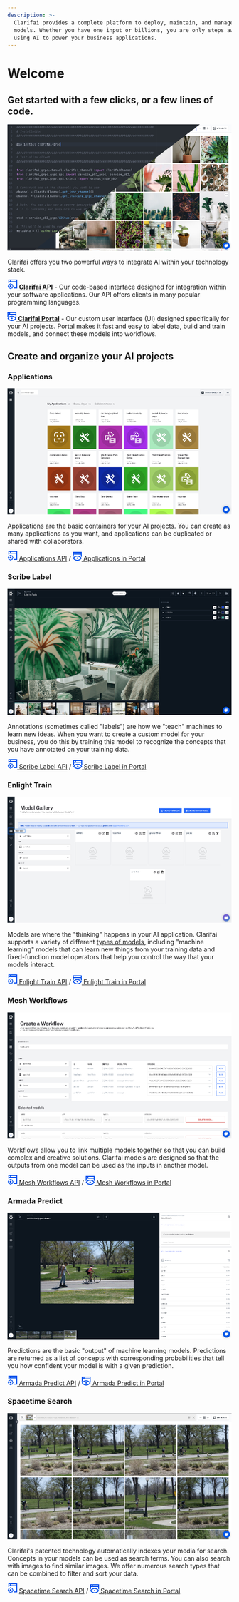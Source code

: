 ```yaml
---
description: >-
  Clarifai provides a complete platform to deploy, maintain, and manage your AI
  models. Whether you have one input or billions, you are only steps away from
  using AI to power your business applications.
---
```


# Welcome

## Get started with a few clicks, or a few lines of code.

![](.gitbook/assets/api_v_portal%20%281%29.jpg)

Clarifai offers you two powerful ways to integrate AI within your technology stack.

[![](.gitbook/assets/api%20%284%29.jpg) **Clarifai API**](api-guide/api-overview/) - Our code-based interface designed for integration within your software applications. Our API offers clients in many popular programming languages.

[![](.gitbook/assets/icon_portal%20%2813%29%20%289%29%20%283%29%20%2828%29.jpg) **Clarifai Portal**](portal-guide/portal-overview.md) - Our custom user interface \(UI\) designed specifically for your AI projects. Portal makes it fast and easy to label data, build and train models, and connect these models into workflows.

## Create and organize your AI projects

### Applications

![](.gitbook/assets/applications_overview%20%281%29%20%281%29.jpg)

Applications are the basic containers for your AI projects. You can create as many applications as you want, and applications can be duplicated or shared with collaborators.

[![](.gitbook/assets/api%20%284%29.jpg) Applications API](getting-started/applications/) / [![](.gitbook/assets/icon_portal%20%2813%29%20%289%29%20%283%29%20%2838%29.jpg) Applications in Portal](getting-started/applications/)

### Scribe Label

![](.gitbook/assets/labeler.jpg)

Annotations \(sometimes called "labels"\) are how we "teach" machines to learn new ideas. When you want to create a custom model for your business, you do this by training this model to recognize the concepts that you have annotated on your training data.

[![](.gitbook/assets/api%20%284%29.jpg) Scribe Label API](api-guide/annotate/) / [![](.gitbook/assets/icon_portal%20%2813%29%20%289%29%20%283%29%20%289%29.jpg) Scribe Label in Portal](portal-guide/annotate/)

### Enlight Train

![](.gitbook/assets/model_mode%20%285%29%20%285%29%20%287%29%20%287%29%20%283%29.jpg)

Models are where the "thinking" happens in your AI application. Clarifai supports a variety of different [types of models,](https://docs.clarifai.com/portal-guide/model/model-types) including "machine learning" models that can learn new things from your training data and fixed-function model operators that help you control the way that your models interact.

[![](.gitbook/assets/api%20%284%29.jpg) Enlight Train API](api-guide/model/) / [![](.gitbook/assets/icon_portal%20%2813%29%20%289%29%20%283%29%20%2836%29.jpg) Enlight Train in Portal](portal-guide/model/)

### Mesh Workflows

![](.gitbook/assets/workflows%20%281%29.jpg)

Workflows allow you to link multiple models together so that you can build complex and creative solutions. Clarifai models are designed so that the outputs from one model can be used as the inputs in another model.

[![](.gitbook/assets/api%20%284%29.jpg) Mesh Workflows API](api-guide/workflows/) / [![](.gitbook/assets/icon_portal%20%2813%29%20%289%29%20%283%29%20%281%29.jpg) Mesh Workflows in Portal](portal-guide/workflows/)

### Armada Predict

![](.gitbook/assets/predictions%20%282%29%20%282%29%20%282%29%20%282%29%20%282%29.jpg)

Predictions are the basic "output" of machine learning models. Predictions are returned as a list of concepts with corresponding probabilities that tell you how confident your model is with a given prediction.

[![](.gitbook/assets/api%20%284%29.jpg) Armada Predict API](api-guide/predict/) / [![](.gitbook/assets/icon_portal%20%2813%29%20%289%29%20%283%29%20%2815%29.jpg) Armada Predict in Portal](api-guide/predict/)

### Spacetime Search

![](.gitbook/assets/search.jpg)

Clarifai's patented technology automatically indexes your media for search. Concepts in your models can be used as search terms. You can also search with images to find similar images. We offer numerous search types that can be combined to filter and sort your data.

![](.gitbook/assets/api%20%284%29.jpg) [Spacetime Search API](api-guide/search/) / [![](.gitbook/assets/icon_portal%20%2813%29%20%289%29%20%283%29%20%2820%29.jpg) Spacetime Search in Portal](introduction.md)

